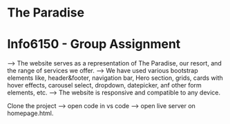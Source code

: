 # The Paradise 
# Info6150 - Group Assignment

--> The website serves as a representation of The Paradise, our resort, and the range of services we offer.
--> We have used various bootstrap elements like, header&footer, navigation bar, Hero section, grids, cards with hover effects, carousel select, dropdown, datepicker, anf other form elements, etc.
--> The website is responsive and compatible to any device.

Clone the project --> open code in vs code --> open live server on homepage.html.

